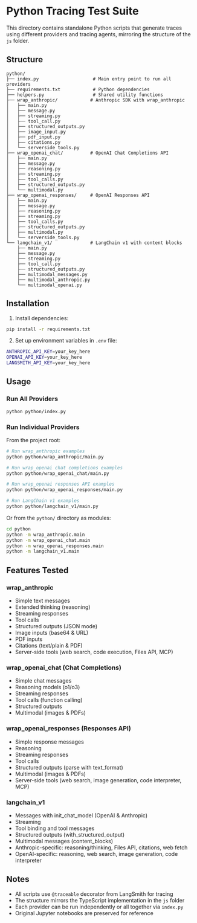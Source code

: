 # Python Tracing Test Suite

This directory contains standalone Python scripts that generate traces using different providers and tracing agents, mirroring the structure of the `js` folder.

## Structure

```
python/
├── index.py                    # Main entry point to run all providers
├── requirements.txt            # Python dependencies
├── helpers.py                  # Shared utility functions
├── wrap_anthropic/            # Anthropic SDK with wrap_anthropic
│   ├── main.py
│   ├── message.py
│   ├── streaming.py
│   ├── tool_call.py
│   ├── structured_outputs.py
│   ├── image_input.py
│   ├── pdf_input.py
│   ├── citations.py
│   └── serverside_tools.py
├── wrap_openai_chat/          # OpenAI Chat Completions API
│   ├── main.py
│   ├── message.py
│   ├── reasoning.py
│   ├── streaming.py
│   ├── tool_calls.py
│   ├── structured_outputs.py
│   └── multimodal.py
├── wrap_openai_responses/     # OpenAI Responses API
│   ├── main.py
│   ├── message.py
│   ├── reasoning.py
│   ├── streaming.py
│   ├── tool_calls.py
│   ├── structured_outputs.py
│   ├── multimodal.py
│   └── serverside_tools.py
└── langchain_v1/              # LangChain v1 with content blocks
    ├── main.py
    ├── message.py
    ├── streaming.py
    ├── tool_call.py
    ├── structured_outputs.py
    ├── multimodal_messages.py
    ├── multimodal_anthropic.py
    └── multimodal_openai.py
```

## Installation

1. Install dependencies:
```bash
pip install -r requirements.txt
```

2. Set up environment variables in `.env` file:
```bash
ANTHROPIC_API_KEY=your_key_here
OPENAI_API_KEY=your_key_here
LANGSMITH_API_KEY=your_key_here
```

## Usage

### Run All Providers

```bash
python python/index.py
```

### Run Individual Providers

From the project root:
```bash
# Run wrap_anthropic examples
python python/wrap_anthropic/main.py

# Run wrap_openai chat completions examples
python python/wrap_openai_chat/main.py

# Run wrap_openai responses API examples
python python/wrap_openai_responses/main.py

# Run LangChain v1 examples
python python/langchain_v1/main.py
```

Or from the `python/` directory as modules:
```bash
cd python
python -m wrap_anthropic.main
python -m wrap_openai_chat.main
python -m wrap_openai_responses.main
python -m langchain_v1.main
```

## Features Tested

### wrap_anthropic
- Simple text messages
- Extended thinking (reasoning)
- Streaming responses
- Tool calls
- Structured outputs (JSON mode)
- Image inputs (base64 & URL)
- PDF inputs
- Citations (text/plain & PDF)
- Server-side tools (web search, code execution, Files API, MCP)

### wrap_openai_chat (Chat Completions)
- Simple chat messages
- Reasoning models (o1/o3)
- Streaming responses
- Tool calls (function calling)
- Structured outputs
- Multimodal (images & PDFs)

### wrap_openai_responses (Responses API)
- Simple response messages
- Reasoning
- Streaming responses
- Tool calls
- Structured outputs (parse with text_format)
- Multimodal (images & PDFs)
- Server-side tools (web search, image generation, code interpreter, MCP)

### langchain_v1
- Messages with init_chat_model (OpenAI & Anthropic)
- Streaming
- Tool binding and tool messages
- Structured outputs (with_structured_output)
- Multimodal messages (content_blocks)
- Anthropic-specific: reasoning/thinking, Files API, citations, web fetch
- OpenAI-specific: reasoning, web search, image generation, code interpreter

## Notes

- All scripts use `@traceable` decorator from LangSmith for tracing
- The structure mirrors the TypeScript implementation in the `js` folder
- Each provider can be run independently or all together via `index.py`
- Original Jupyter notebooks are preserved for reference

